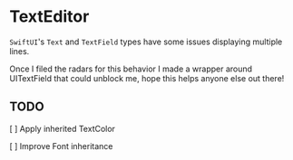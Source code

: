 # TextEditor

`SwiftUI`'s `Text` and `TextField` types have some issues displaying multiple lines. 

Once I filed the radars for this behavior I made a wrapper around UITextField that could unblock me, hope this helps anyone else out there!

## TODO

[ ] Apply inherited TextColor

[ ] Improve Font inheritance
